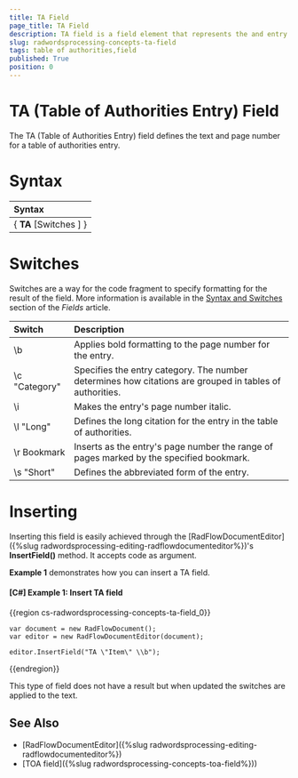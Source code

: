 ```yaml
---
title: TA Field
page_title: TA Field
description: TA field is a field element that represents the and entry in a Table of Authorities table.
slug: radwordsprocessing-concepts-ta-field
tags: table of authorities,field
published: True
position: 0
---
```

# TA (Table of Authorities Entry) Field 

The TA (Table of Authorities Entry) field defines the text and page number for a table of authorities entry.

# Syntax

| Syntax   |
| :---     	 |
| { **TA** [Switches ] }|    


# Switches 

Switches are a way for the code fragment to specify formatting for the result of the field. More information is available in the [Syntax and Switches](https://docs.telerik.com/devtools/document-processing/libraries/radwordsprocessing/concepts/fields/fields#syntax-and-switches) section of the _Fields_ article.

| Switch                 | Description                        |
| :---                   | :---                               |
|\\b  |Applies bold formatting to the page number for the entry. |
|\\c "Category" |Specifies the entry category. The number determines how citations are grouped in tables of authorities.|
|\\i |Makes the entry's page number italic.|
|\\l "Long"|Defines the long citation for the entry in the table of authorities.|
|\\r Bookmark|Inserts as the entry's page number the range of pages marked by the specified bookmark.|
|\\s "Short"|Defines the abbreviated form of the entry.| 
# Inserting

Inserting this field is easily achieved through the [RadFlowDocumentEditor]({%slug radwordsprocessing-editing-radflowdocumenteditor%})'s __InsertField()__ method. It accepts code as argument.

__Example 1__ demonstrates how you can insert a TA field.
        

#### __[C#] Example 1: Insert TA field__

{{region cs-radwordsprocessing-concepts-ta-field_0}}

    var document = new RadFlowDocument();
    var editor = new RadFlowDocumentEditor(document);

    editor.InsertField("TA \"Item\" \\b");

{{endregion}}

This type of field does not have a result but when updated the switches are applied to the text.

## See Also 

* [RadFlowDocumentEditor]({%slug radwordsprocessing-editing-radflowdocumenteditor%})
* [TOA field]({%slug radwordsprocessing-concepts-toa-field%}))